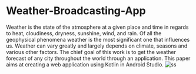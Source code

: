 # Weather-Broadcasting-App
Weather is the state of the atmosphere at a given place and time in regards to heat, cloudiness, dryness, sunshine, wind, and rain. 
Of all the geophysical phenomena weather is the most significant one that influences us. 
Weather can vary greatly and largely depends on climate, seasons and various other factors. 
The chief goal of this work is to get the weather forecast of any city throughout the world through an application. 
This paper aims at creating a web application using Kotlin in Android Studio.
![ss](https://user-images.githubusercontent.com/95071909/145760202-d71acf6f-6269-4196-86c1-fe585bd4c169.PNG)

